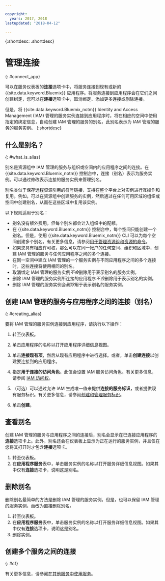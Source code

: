 ```yaml
---

copyright:
  years: 2017, 2018
lastupdated: "2018-04-12"

---
```


{:shortdesc: .shortdesc}

# 管理连接
{: #connect_app}

可以在服务仪表板的**连接**选项卡中，将服务连接到现有或新的 {{site.data.keyword.Bluemix}} 应用程序。将服务连接到应用程序会在它们之间创建绑定，您可以在**连接**选项卡中，取消绑定、添加更多连接或删除连接。

但是，将 {{site.data.keyword.Bluemix_notm}} Identity and Access Management (IAM) 管理的服务实例连接到应用程序时，将在相应的空间中使用指定的绑定信息，自动创建 IAM 管理的服务的别名。此别名表示为 IAM 管理的服务的服务实例。
{:shortdesc}

## 什么是别名？
{: #what_is_alias}

别名是资源组中 IAM 管理的服务与组织或空间内的应用程序之间的连接。在 {{site.data.keyword.Bluemix_notm}} 控制台中，连接（别名）表示为服务实例。可以通过修改表示连接的服务实例来管理别名。

别名类似于保存远程资源引用的符号链接，支持在整个平台上对实例进行互操作和复用。例如，可以在资源组中创建服务的实例，然后通过在任何可用区域的组织或空间中创建别名，从而在这些区域中复用该实例。

以下规则适用于别名：

* 别名没有额外费用，但每个别名都会计入组织中的配额。
* 在 {{site.data.keyword.Bluemix_notm}} 控制台中，每个空间只能创建一个别名。但是，使用 {{site.data.keyword.Bluemix_notm}} CLI 可以为每个空间创建多个别名。有关更多信息，请参阅[用于管理资源组和资源的命令](/docs/cli/reference/bluemix_cli/bx_cli.html#commands-for-managing-resource-groups-and-resources)。
* 如果您具有相应许可权，那么可以在同一帐户的任何空间、组织和区域中，创建 IAM 管理的服务与任何应用程序之间的多个连接。
* 在同一空间中建立 IAM 管理的一个服务实例与不同应用程序之间的多个连接时，这些连接将使用相同的别名。
* 取消绑定 IAM 管理的服务实例*不会*删除用于表示别名的服务实例。
* 删除 IAM 管理的服务实例所连接的应用程序*不会*删除用于表示别名的实例。
* 删除 IAM 管理的服务实例会*删除*用于表示别名的服务实例。

## 创建 IAM 管理的服务与应用程序之间的连接（别名）
{: #creating_alias}

要将 IAM 管理的服务实例连接到应用程序，请执行以下操作：

1. 转至仪表板。

2. 单击应用程序的名称以打开应用程序详细信息视图。

3. 单击**连接现有项**，然后从现有应用程序中进行选择。或者，单击**创建连接**以创建要连接到的应用程序。

4. 指定**用于连接的访问角色**。此值会设置 IAM 服务访问角色。有关更多信息，请参阅 [IAM 访问权](/docs/iam/users_roles.html#userroles)。

5. （可选）可以通过允许 IAM 生成唯一值来提供**连接的服务标识**，或者提供现有服务标识。有关更多信息，请参阅[创建和管理服务标识](/docs/iam/serviceid.html#serviceids)。

6. 单击**创建**。

## 查看别名

创建 IAM 管理的服务与应用程序之间的连接后，别名会显示在已连接应用程序的**连接**选项卡上。此外，别名还会在仪表板上显示为正在运行的服务实例，并且仅在您将其打开时才包含**连接**选项卡。

1. 转至仪表板。
2. 在**应用程序服务**表中，单击服务实例的名称以打开服务详细信息视图。如果其中仅有**连接**选项卡，说明这是别名。

## 删除别名

删除别名最简单的方法是删除 IAM 管理的服务实例。但是，也可以保留 IAM 管理的服务实例，而改为直接删除别名。

1. 转至仪表板。
2. 在**应用程序服务**表中，单击服务实例的名称以打开服务详细信息视图。如果其中仅有**连接**选项卡，说明这是别名。
3. 删除实例。

## 创建多个服务之间的连接
{: #cf}

有关更多信息，请参阅[在其他服务中使用服务](/docs/resources/s2s.html#s2s_binding)。

